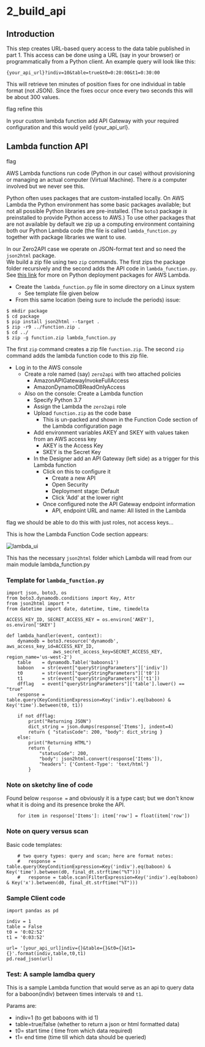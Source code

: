 # 2_build_api 

## Introduction

This step creates URL-based query access to the data table published in part 1. This access can be done 
using a URL (say in your browser) or programmatically from a Python client. An example query will look
like this: 

```
{your_api_url}?indiv=10&table=true&t0=0:20:00&t1=0:30:00
```

This will retrieve ten minutes of position fixes for one individual in table format (not JSON).
Since the fixes occur once every two seconds this will be about 300 values.


flag refine this


In your custom lambda function add API Gateway with your required configuration and this would yeild {your_api_url}.


## Lambda function API

flag

AWS Lambda functions run code (Python in our case) without provisioning or managing an actual
computer (Virtual Machine). There *is* a computer involved but we never see this.


Python often uses packages that are custom-installed locally. On AWS Lambda the Python environment
has some basic packages available; but not all possible Python libraries are pre-installed. (The `boto3` 
package *is* preinstalled to provide Python access to AWS.) To use other packages that are not available 
by default we zip up a computing environment containing both our Python Lambda code (the file is called
`lambda_function.py` together with package libraries we want to use.


In our Zero2API case we operate on JSON-format text and so need the `json2html` package.  
We build a zip file using two `zip` commands. The first zips the package folder recursively and
the second adds the API code in `lambda_function.py`. See 
[this link](https://docs.aws.amazon.com/lambda/latest/dg/lambda-python-how-to-create-deployment-package.html#python-package-dependencies)
for more on Python deployment packages for AWS Lambda.

- Create the `lambda_function.py` file in some directory on a Linux system
  - See template file given below
- From this same location (being sure to include the periods) issue:

```
$ mkdir package
$ cd package
$ pip install json2html --target .
$ zip -r9 ../function.zip .
$ cd ../
$ zip -g function.zip lambda_function.py
```

The first `zip` command creates a zip file `function.zip`. The second `zip` command adds the lambda function 
code to this zip file. 


- Log in to the AWS console 
  - Create a role named (say) `zero2api` with two attached policies
    - AmazonAPIGatewayInvokeFullAccess
    - AmazonDynamoDBReadOnlyAccess
  - Also on the console: Create a Lambda function
    - Specify Python 3.7 
    - Assign the Lambda the `zero2api` role
    - Upload `function.zip` as the code base
      - This is un-packed and shown in the Function Code section of the Lambda configuration page
    - Add environment variables AKEY and SKEY with values taken from an AWS access key
      - AKEY is the Access Key
      - SKEY is the Secret Key
    - In the Designer add an API Gateway (left side) as a trigger for this Lambda function
      - Click on this to configure it
        - Create a new API
        - Open Security
        - Deployment stage: Default
        - Click 'Add' at the lower right
      - Once configured note the API Gateway endpoint information
        - API, endpoint URL and name: All listed in the Lambda      


flag we should be able to do this with just roles, not access keys...


This is how the Lambda Function Code section appears:


![lambda_ui](https://i.imgur.com/9KFK665.png)


This has the necessary `json2html` folder which Lambda will read from our main module lambda_function.py


### Template for `lambda_function.py`


```
import json, boto3, os
from boto3.dynamodb.conditions import Key, Attr
from json2html import *
from datetime import date, datetime, time, timedelta

ACCESS_KEY_ID, SECRET_ACCESS_KEY = os.environ['AKEY'], os.environ['SKEY']

def lambda_handler(event, context):
    dynamodb = boto3.resource('dynamodb', aws_access_key_id=ACCESS_KEY_ID, 
                 aws_secret_access_key=SECRET_ACCESS_KEY, region_name='us-west-2')
    table    = dynamodb.Table('baboons1')
    baboon   = str(event["queryStringParameters"]['indiv'])
    t0       = str(event["queryStringParameters"]['t0'])
    t1       = str(event["queryStringParameters"]['t1'])
    dfflag   = event["queryStringParameters"]['table'].lower() == "true"
    response = table.query(KeyConditionExpression=Key('indiv').eq(baboon) & Key('time').between(t0, t1))

    if not dfflag:
        print("Returning JSON")
        dict_string = json.dumps(response['Items'], indent=4)
        return { "statusCode": 200, "body": dict_string }
    else:
        print("Returning HTML")
        return { 
            "statusCode": 200, 
            "body": json2html.convert(response['Items']),  
            "headers": {'Content-Type': 'text/html'}
        }
```

### Note on sketchy line of code

Found below `response =` and obviously it is a type cast; but we don't know what it is doing and 
its presence broke the API.

```
    for item in response['Items']: item['row'] = float(item['row'])
```


### Note on query versus scan

Basic code templates:

```
    # two query types: query and scan; here are format notes: 
    #   response = table.query(KeyConditionExpression=Key('indiv').eq(baboon) & Key('time').between(d0, final_dt.strftime("%T")))
    #   response = table.scan(FilterExpression=Key('indiv').eq(baboon) & Key('x').between(d0, final_dt.strftime("%T")))
```


### Sample Client code

```
import pandas as pd

indiv = 1
table = False
t0 = '0:02:52'
t1 = '0:03:52'

url= '[your_api_url]indiv={}&table={}&t0={}&t1={}'.format(indiv,table,t0,t1)
pd.read_json(url)
```


### Test: A sample lamdba query

This is a sample Lambda function that would serve as an api to query data for a baboon(indiv) between 
times intervals ```t0``` and ```t1```.

Params are:
 
- indiv=1 (to get baboons with id 1)
- table=true/false (whether to return a json or html formatted data)
- t0= start time ( time from which data required)
- t1= end time (time till which data should be queried)

